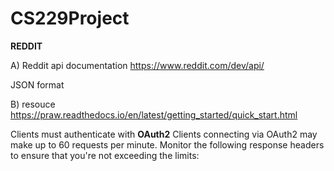 # CS229Project
**REDDIT**

A)
  Reddit api documentation
  https://www.reddit.com/dev/api/

  JSON format 

B) resouce 
  https://praw.readthedocs.io/en/latest/getting_started/quick_start.html
  


Clients must authenticate with **OAuth2**
Clients connecting via OAuth2 may make up to 60 requests per minute. Monitor the following response headers to ensure that you're not exceeding the limits:
